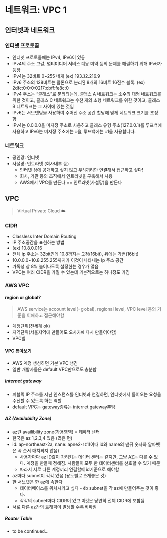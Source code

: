 # 네트워크: VPC 1

## 인터넷과 네트워크

### 인터넷 프로토콜

- 인터넷 프로토콜에는 IPv4, IPv6이 있음
- IPv4의 주소 고갈, 멀티미디어 서비스 대응 미약 등의 문제를 해결하기 위해 IPv6가 등장
- IPv4는 32비트 0~255 네개 (ex) 193.32.216.9
- IPv6 주소의 128비트는 콜론으로 분리된 8개의 16비트 16진수 블록. (ex) 2dfc:0:0:0:0217:cbff:fe8c:0
- IPv4 주소는 “클래스”로 분리되는데, 클래스 A 네트워크는 소수의 대형 네트워크를 위한 것이고, 클래스 C 네트워크는 수천 개의 소형 네트워크를 위한 것이고, 클래스 B 네트워크는 그 사이에 있는 것임
- IPv6는 서브넷팅을 사용하여 주어진 주소 공간 할당에 맞게 네트워크 크기를 조정함
- IPv4는 0.0.0.0을 미지정 주소로 사용하고 클래스 유형 주소(127.0.0.1)를 루프백에 사용하고 IPv6는 미지정 주소에는 ::을, 루프백에는 ::1을 사용합니다.

### 네트워크

- 공인망: 인터넷
- 사설망: 인트라넷 (회사내부 등)
  - 인터넷 상에 공개하고 싶지 않고 우리끼리만 연결해서 접근하고 싶다!
  - 회사, 기관 등의 조직에서 인트라넷을 구축해서 사용
  - AWS에서 VPC를 만든다 == 인트라넷(사설망)을 만든다

## VPC

> Virtual Private Cloud ☁️

### CIDR

- Classless Inter Domain Routing
- IP 주소공간을 표현하는 방법
- (ex) 10.8.0.016
- 전체 ip 주소는 32bit인데 10.8까지는 고정(16bit), 뒤에는 가변(16bit)
- 10.0.0.0~10.8.255.255까지가 이것이 나타내는 Ip 주소 공간
- 가독성 상 8씩 늘어나도록 설정한는 경우가 많음
- VPC는 여러 CIDR을 가질 수 있는데 기본적으로는 하나정도 가짐

### AWS VPC

#### region or global?

> AWS service는 account level(=global), regional level, VPC level 등의 기준을 이해하고 접근해야함

- 계정단위(전세계 ok)
- 지역단위(서울지역에 만들어도 오사카에 다시 만들어야함)
- VPC별

#### VPC 톺아보기

- AWS 계정 생성하면 기본 VPC 생김
- 일반 개발자들은 default VPC만으로도 충분함

##### Internet gateway

- 퍼블릭 IP 주소를 지닌 인스턴스를 인터넷과 연결하면, 인터넷에서 들어오는 요청을 수신할 수 있도록 하는 역할
- default VPC는 gateway종류는 internet gateway뿐임

##### AZ (Availability Zone)

- az란 availibility zone(가용영역) = 데이터 센터
- 한국은 az 1,2,3,4 있음 (많은 편)
- id: ap-northeast-2a, nane: apne2-az1(이때 id와 name의 맨뒤 숫자와 알파벳은 꼭 순서 매치되지 않음)
  - 사용자마다 az ID값이 가리키는 데이터 센터는 같지만, 그냥 AZ는 다를 수 있다. 계정을 만들때 정해짐. 사람들이 모두 한 데이터센터를 선호할 수 있기 때문
  - 따라서 서로 다른 계정끼리 연결할때 id기준으로 해야함
- az마다 subnet이 각각 있음 (용도별로 쪼개놓은 것)
- 한 서브넷은 한 az에 속한다
  - 데이터베이스를 위치시키고 싶다 - db subnet을 각 az에 만들어주는 것이 좋다.
  - 각각의 subnet마다 CIDR이 있고 이것은 당연히 전체 CIDR에 포함됨
- 서로 다른 az간의 트래픽이 발생할 수록 비싸짐

##### Router Table

- to be continued...
